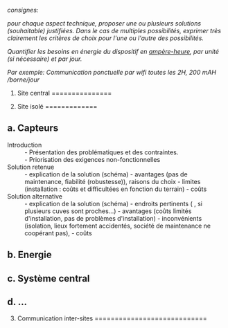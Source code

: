 *consignes:*

*pour chaque aspect technique, proposer une ou plusieurs solutions (souhaitable) justifiées. Dans le cas de multiples possibilités, exprimer très clairement les critères de choix pour l'une ou l'autre des possibilités.*

*Quantifier les besoins en énergie du dispositif en [ampère-heure](http://fr.wikipedia.org/wiki/Amp%C3%A8re-heure), par unité (si nécessaire) et par jour.*

*Par exemple: Communication ponctuelle par wifi toutes les 2H, 200 mAH /borne/jour*


1. Site central
===============


2. Site isolé
=============

a. Capteurs
-----------

<dl>
  <dt>Introduction</dt>
  <dd>
  - Présentation des problématiques et des contraintes.
  </dd>
  <dd>
  - Priorisation des exigences non-fonctionnelles
  </dd>
  
  <dt>Solution retenue</dt>
  <dd>
  - explication de la solution (schéma)
  - avantages (pas de maintenance, fiabilité (robustesse)), raisons du choix
  - limites (installation : coûts et difficultées en fonction du terrain)
  - coûts
  </dd>

  <dt>Solution alternative</dt>
  <dd>
  - explication de la solution (schéma)
  - endroits pertinents ( , si plusieurs cuves sont proches...)
  - avantages (coûts limités d'installation, pas de problèmes d'installation)
  - inconvénients (isolation, lieux fortement accidentés, société de maintenance ne coopérant pas),
  - coûts
  </dd>
  
</dl>


b. Energie
----------

c. Système central
------------------

d. ...
------


3. Communication inter-sites
============================

